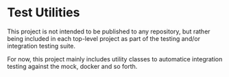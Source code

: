 # Test Utilities

This project is not intended to be published to any repository, but rather being included in each top-level project as part of the testing and/or integration testing suite.

For now, this project mainly includes utility classes to automatice integration testing against the mock, docker and so forth.